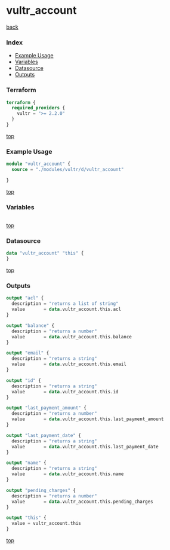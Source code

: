 # vultr_account

[back](../vultr.md)

### Index

- [Example Usage](#example-usage)
- [Variables](#variables)
- [Datasource](#datasource)
- [Outputs](#outputs)

### Terraform

```terraform
terraform {
  required_providers {
    vultr = ">= 2.2.0"
  }
}
```

[top](#index)

### Example Usage

```terraform
module "vultr_account" {
  source = "./modules/vultr/d/vultr_account"

}
```

[top](#index)

### Variables

```terraform
```

[top](#index)

### Datasource

```terraform
data "vultr_account" "this" {
}
```

[top](#index)

### Outputs

```terraform
output "acl" {
  description = "returns a list of string"
  value       = data.vultr_account.this.acl
}

output "balance" {
  description = "returns a number"
  value       = data.vultr_account.this.balance
}

output "email" {
  description = "returns a string"
  value       = data.vultr_account.this.email
}

output "id" {
  description = "returns a string"
  value       = data.vultr_account.this.id
}

output "last_payment_amount" {
  description = "returns a number"
  value       = data.vultr_account.this.last_payment_amount
}

output "last_payment_date" {
  description = "returns a string"
  value       = data.vultr_account.this.last_payment_date
}

output "name" {
  description = "returns a string"
  value       = data.vultr_account.this.name
}

output "pending_charges" {
  description = "returns a number"
  value       = data.vultr_account.this.pending_charges
}

output "this" {
  value = vultr_account.this
}
```

[top](#index)